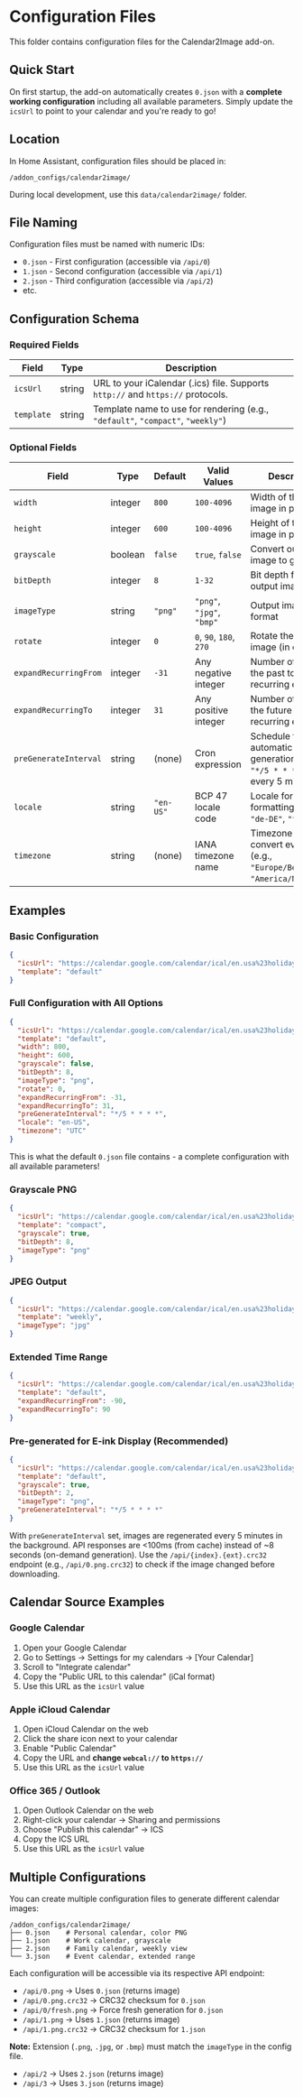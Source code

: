 # Configuration Files

This folder contains configuration files for the Calendar2Image add-on.

## Quick Start

On first startup, the add-on automatically creates `0.json` with a **complete working configuration** including all available parameters. Simply update the `icsUrl` to point to your calendar and you're ready to go!

## Location

In Home Assistant, configuration files should be placed in:
```
/addon_configs/calendar2image/
```

During local development, use this `data/calendar2image/` folder.

## File Naming

Configuration files must be named with numeric IDs:
- `0.json` - First configuration (accessible via `/api/0`)
- `1.json` - Second configuration (accessible via `/api/1`)
- `2.json` - Third configuration (accessible via `/api/2`)
- etc.

## Configuration Schema

### Required Fields

| Field | Type | Description |
|-------|------|-------------|
| `icsUrl` | string | URL to your iCalendar (.ics) file. Supports `http://` and `https://` protocols. |
| `template` | string | Template name to use for rendering (e.g., `"default"`, `"compact"`, `"weekly"`) |

### Optional Fields

| Field | Type | Default | Valid Values | Description |
|-------|------|---------|--------------|-------------|
| `width` | integer | `800` | `100-4096` | Width of the output image in pixels |
| `height` | integer | `600` | `100-4096` | Height of the output image in pixels |
| `grayscale` | boolean | `false` | `true`, `false` | Convert output image to grayscale |
| `bitDepth` | integer | `8` | `1-32` | Bit depth for the output image |
| `imageType` | string | `"png"` | `"png"`, `"jpg"`, `"bmp"` | Output image format |
| `rotate` | integer | `0` | `0`, `90`, `180`, `270` | Rotate the output image (in degrees) |
| `expandRecurringFrom` | integer | `-31` | Any negative integer | Number of days in the past to expand recurring events |
| `expandRecurringTo` | integer | `31` | Any positive integer | Number of days in the future to expand recurring events |
| `preGenerateInterval` | string | (none) | Cron expression | Schedule for automatic pre-generation (e.g., `"*/5 * * * *"` for every 5 minutes) |
| `locale` | string | `"en-US"` | BCP 47 locale code | Locale for date/time formatting (e.g., `"de-DE"`, `"fr-FR"`) |
| `timezone` | string | (none) | IANA timezone name | Timezone to convert event times (e.g., `"Europe/Berlin"`, `"America/New_York"`) |

## Examples

### Basic Configuration
```json
{
  "icsUrl": "https://calendar.google.com/calendar/ical/en.usa%23holiday%40group.v.calendar.google.com/public/basic.ics",
  "template": "default"
}
```

### Full Configuration with All Options
```json
{
  "icsUrl": "https://calendar.google.com/calendar/ical/en.usa%23holiday%40group.v.calendar.google.com/public/basic.ics",
  "template": "default",
  "width": 800,
  "height": 600,
  "grayscale": false,
  "bitDepth": 8,
  "imageType": "png",
  "rotate": 0,
  "expandRecurringFrom": -31,
  "expandRecurringTo": 31,
  "preGenerateInterval": "*/5 * * * *",
  "locale": "en-US",
  "timezone": "UTC"
}
```
This is what the default `0.json` file contains - a complete configuration with all available parameters!

### Grayscale PNG
```json
{
  "icsUrl": "https://calendar.google.com/calendar/ical/en.usa%23holiday%40group.v.calendar.google.com/public/basic.ics",
  "template": "compact",
  "grayscale": true,
  "bitDepth": 8,
  "imageType": "png"
}
```

### JPEG Output
```json
{
  "icsUrl": "https://calendar.google.com/calendar/ical/en.usa%23holiday%40group.v.calendar.google.com/public/basic.ics",
  "template": "weekly",
  "imageType": "jpg"
}
```

### Extended Time Range
```json
{
  "icsUrl": "https://calendar.google.com/calendar/ical/en.usa%23holiday%40group.v.calendar.google.com/public/basic.ics",
  "template": "default",
  "expandRecurringFrom": -90,
  "expandRecurringTo": 90
}
```

### Pre-generated for E-ink Display (Recommended)
```json
{
  "icsUrl": "https://calendar.google.com/calendar/ical/en.usa%23holiday%40group.v.calendar.google.com/public/basic.ics",
  "template": "default",
  "grayscale": true,
  "bitDepth": 2,
  "imageType": "png",
  "preGenerateInterval": "*/5 * * * *"
}
```
With `preGenerateInterval` set, images are regenerated every 5 minutes in the background. API responses are <100ms (from cache) instead of ~8 seconds (on-demand generation). Use the `/api/{index}.{ext}.crc32` endpoint (e.g., `/api/0.png.crc32`) to check if the image changed before downloading.

## Calendar Source Examples

### Google Calendar
1. Open your Google Calendar
2. Go to Settings → Settings for my calendars → [Your Calendar]
3. Scroll to "Integrate calendar"
4. Copy the "Public URL to this calendar" (iCal format)
5. Use this URL as the `icsUrl` value

### Apple iCloud Calendar
1. Open iCloud Calendar on the web
2. Click the share icon next to your calendar
3. Enable "Public Calendar"
4. Copy the URL and **change `webcal://` to `https://`**
5. Use this URL as the `icsUrl` value

### Office 365 / Outlook
1. Open Outlook Calendar on the web
2. Right-click your calendar → Sharing and permissions
3. Choose "Publish this calendar" → ICS
4. Copy the ICS URL
5. Use this URL as the `icsUrl` value

## Multiple Configurations

You can create multiple configuration files to generate different calendar images:

```
/addon_configs/calendar2image/
├── 0.json    # Personal calendar, color PNG
├── 1.json    # Work calendar, grayscale
├── 2.json    # Family calendar, weekly view
└── 3.json    # Event calendar, extended range
```

Each configuration will be accessible via its respective API endpoint:
- `/api/0.png` → Uses `0.json` (returns image)
- `/api/0.png.crc32` → CRC32 checksum for `0.json`
- `/api/0/fresh.png` → Force fresh generation for `0.json`
- `/api/1.png` → Uses `1.json` (returns image)
- `/api/1.png.crc32` → CRC32 checksum for `1.json`

**Note:** Extension (`.png`, `.jpg`, or `.bmp`) must match the `imageType` in the config file.
- `/api/2` → Uses `2.json` (returns image)
- `/api/3` → Uses `3.json` (returns image)

